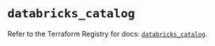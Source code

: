 # `databricks_catalog`

Refer to the Terraform Registry for docs: [`databricks_catalog`](https://registry.terraform.io/providers/databricks/databricks/1.33.0/docs/resources/catalog).
